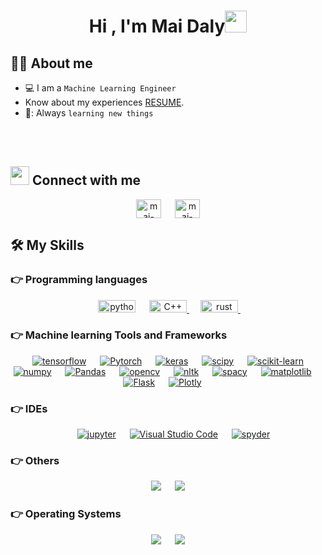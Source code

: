 <h1 align="center">Hi , I'm Mai Daly<img src="https://media.giphy.com/media/hvRJCLFzcasrR4ia7z/giphy.gif" width="35"></h1>
<!--
<p align="center">
  <a  href="https://github.com/DenverCoder1/readme-typing-svg"><img src="https://readme-typing-svg.herokuapp.com?lines=Machine+Learning+Engineer" ></a>
</p>

<img src="https://komarev.com/ghpvc/?username=maidaly&label=Views&color=brightgreen&style=flat-square" alt="views on github" />
-->

## :sassy_man:  About me
-  💻 I am a `Machine Learning Engineer` 
- Know about my experiences [RESUME](https://drive.google.com/file/d/1OHH1EywKNPMNXyE2cBg4_Q693i6jc7eI/view?usp=sharing).
- 📖: Always `learning new things`

<br>
<br>




## <img src="https://media.giphy.com/media/iY8CRBdQXODJSCERIr/giphy.gif" width="30px"> Connect with me
<p align="center">
<a href="https://www.linkedin.com/in/mai-daly-010506167" target="blank"><img align="center" src="https://raw.githubusercontent.com/rahuldkjain/github-profile-readme-generator/master/src/images/icons/Social/linked-in-alt.svg" alt="mai-daly-010506167" height="30" width="40" /></a>
&emsp;
<a href="mailto:mai.daly6@gmail.com" target="blank"><img align="center" src="https://upload.wikimedia.org/wikipedia/commons/7/7e/Gmail_icon_%282020%29.svg" alt="mai-gmail" height="30" width="40" /></a>
	
</p>

## 🛠️ My Skills

### 👉 Programming languages

<p align="center"> 
  &emsp; 
   <img
      src="https://img.shields.io/badge/-Python-gold?style=plastic&logo=python&logoColor=black" alt="python"
      width="60" height="20" /> </a>
  &emsp;
  <a href="https://www.w3schools.com/cpp/" target="_blank"> 
    <img alt="C++" src="https://img.shields.io/badge/C++%20-%2300599C.svg?style=plastic&logo=c%2B%2B&logoColor=white" width="60" height="20">
  </a> 
  &emsp;
  <a href="https://www.rust-lang.org/" target="_blank">
  <img
      src="https://img.shields.io/badge/-Rust-crimson?style=plastic&logo=rust&logoColor=white" alt="rust"
      width="60" height="20" /> </a>
  &emsp;

</p>

 ### 👉 Machine learning Tools and Frameworks
 
<p align="center">
  &emsp;
    <a href="#"><img alt="tensorflow" src="https://img.shields.io/badge/-Tensorflow-orange?style=plastic&logo=tensorFlow&logoColor=white"></a>
  &emsp;
    <a href="#"><img alt="Pytorch" src="https://img.shields.io/badge/-PyTorch-slategray%20?style=plastic&logo=pytorch&logoColor=#EE4C2C"></a>
  &emsp;
 <a href="#"><img alt="keras" src="https://img.shields.io/badge/-Keras-%23D52809?style=plastic&logo=keras&logoColor=white"></a>
  &emsp;
 <a href="#"><img alt="scipy" src="https://img.shields.io/badge/-SciPy-blue?style=plastic&logo=scipy&logoColor=white"></a>
  &emsp;
    <a href="#"><img alt="scikit-learn" src="https://img.shields.io/badge/-scikit--learn-red?style=plastic&logo=scikit-learn&logoColor=white"></a>
  &emsp;
    <a href="#"><img alt="numpy" src="https://img.shields.io/badge/-Numpy-blue?style=plastic&logo=numpy&logoColor=white"></a>
  &emsp;
    <a href="#"><img alt="Pandas" img src="https://img.shields.io/badge/-Pandas-9cf?style=plastic&logo=pandas&logoColor=black"></a>
  &emsp;
    <a href="#"><img alt="opencv" src="https://img.shields.io/badge/-OpenCV-indianred?style=plastic&logo=opencv&logoColor=white"></a>
  &emsp;
    <a href="#"><img alt="nltk" src="https://img.shields.io/badge/-NLTK-%23D5611E?style=plastic&logo=python&logoColor=white"></a>
  &emsp;
    <a href="#"><img alt="spacy" src="https://img.shields.io/badge/-SpaCy-lightsteelblue?&style=plastic&logo=slides&logoColor=black"></a>
  &emsp;
     <a href="#"><img alt="matplotlib" src="https://img.shields.io/badge/-Matplotlib-steelblue%20?style=plastic&logo=codacy&logoColor=white"></a>
  &emsp;
 <a href="#"><img alt="Flask" src="https://img.shields.io/badge/-Flask-lightslategray%20%20?style=plastic&logo=flask&logoColor=black"></a>
  &emsp;
 <a href="#"><img alt="Plotly" src="https://img.shields.io/badge/-Plotly-%2345598A?style=plastic&logo=plotly&logoColor=white"></a>
  &emsp;
</p>

 ### 👉 IDEs
 
<p align="center">
  &emsp;
   <a href="#"><img alt="jupyter" src="https://img.shields.io/badge/-Jupyter%20Notebook-orange?style=plastic&logo=jupyter&logoColor=white"></a>
  &emsp;
    <a href="#"><img alt="Visual Studio Code" src="https://img.shields.io/badge/Visual%20Studio%20Code-0078d7.svg?style=plastic&logo=visual-studio-code&logoColor=white"></a>
  &emsp;
    <a href="#"><img alt="spyder" src="https://img.shields.io/badge/-Spyder%20IDE-chocolate%20%20?style=plastic&logo=spyderide&logoColor=white" /></a>
</p>

 ### 👉 Others
 <p align="center">
  &emsp;
    <a href="#"><img src="https://img.shields.io/badge/-Docker-cornflowerblue%20?style=plastic&logo=docker&logoColor=white"></a>
  &emsp;
    <a href="#"><img src="https://img.shields.io/badge/-Git-tomato%20%20?style=plastic&logo=git&logoColor=white"></a>
  &emsp;
</p>

 ### 👉 Operating Systems
 
<p align="center">
  &emsp;
    <a href="#"><img src="https://img.shields.io/badge/Linux-FCC624?style=plastic&logo=linux&logoColor=black"></a>
  &emsp;
    <a href="#"><img src="https://img.shields.io/badge/Windows-0078D6?style=plastic&logo=windows&logoColor=white"></a>
  &emsp;
</p>

<br/>

<!--
This part is commented to remove the comment. remove the previous line.

## 🔥 Streak Stats
<p align="center"><img src="https://github-readme-streak-stats.herokuapp.com?user=maidaly&theme=dark&date_format=M%20j%5B%2C%20Y%5D" alt="maidaly" /></p>

## 📊 Github Stats


  <summary><b>💻 GitHub Profile Stats</b></summary>
  <br/>
  <p align="center">
    <a href="https://github.com/anuraghazra/github-readme-stats"><img alt="maidaly's Github Stats" src="https://github-readme-stats.vercel.app/api?username=maidaly&show_icons=true&count_private=true&theme=algolia" height="192px"/></a>
<br/>
  &nbsp;
	  <img src="https://github-readme-stats.vercel.app/api/top-langs?username=maidaly&langs_count=10&show_icons=true&locale=en&layout=compact&theme=algolia" alt="maidaly" height="192px"/>
  <br/>
  <b>Note:</b> Top languages is only a metric of the languages my public code consists of and doesn't reflect experience or skill level.
  </p>

----

  <summary><b>⚡ Recent GitHub Activity</b></summary>
  <br/>
   <a href="https://github.com/maidaly"><img alt="mai-daly's Activity Graph" src="https://activity-graph.herokuapp.com/graph?username=maidaly&custom_title=maidaly's%20Contribution%20Graph&theme=react-dark" /></a>
  <br/>
-->

<br/>
